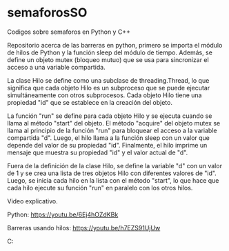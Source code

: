 # semaforosSO
Codigos sobre semaforos en Python y C++


Repositorio acerca de las barreras en python, primero se importa el módulo de hilos de Python y la función sleep del módulo de tiempo. Además, se define un objeto mutex (bloqueo mutuo) que se usa para sincronizar el acceso a una variable compartida.

La clase Hilo se define como una subclase de threading.Thread, lo que significa que cada objeto Hilo es un subproceso que se puede ejecutar simultáneamente con otros subprocesos. Cada objeto Hilo tiene una propiedad "id" que se establece en la creación del objeto.

La función "run" se define para cada objeto Hilo y se ejecuta cuando se llama al método "start" del objeto. El método "acquire" del objeto mutex se llama al principio de la función "run" para bloquear el acceso a la variable compartida "d". Luego, el hilo llama a la función sleep con un valor que depende del valor de su propiedad "id". Finalmente, el hilo imprime un mensaje que muestra su propiedad "id" y el valor actual de "d".

Fuera de la definición de la clase Hilo, se define la variable "d" con un valor de 1 y se crea una lista de tres objetos Hilo con diferentes valores de "id". Luego, se inicia cada hilo en la lista con el método "start", lo que hace que cada hilo ejecute su función "run" en paralelo con los otros hilos.


Video explicativo.

Python: https://youtu.be/6Ej4hOZdKBk

Barreras usando hilos: https://youtu.be/h7EZS91UjUw

C: 
